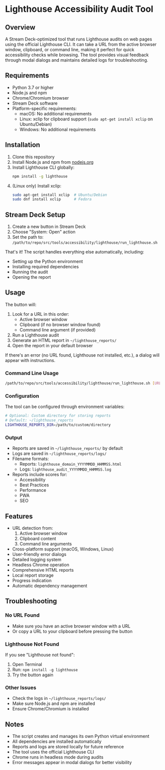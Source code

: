 # Lighthouse Accessibility Audit Tool

## Overview
A Stream Deck-optimized tool that runs Lighthouse audits on web pages using the official Lighthouse CLI. It can take a URL from the active browser window, clipboard, or command line, making it perfect for quick accessibility checks while browsing. The tool provides visual feedback through modal dialogs and maintains detailed logs for troubleshooting.

## Requirements
- Python 3.7 or higher
- Node.js and npm
- Chrome/Chromium browser
- Stream Deck software
- Platform-specific requirements:
  - macOS: No additional requirements
  - Linux: xclip for clipboard support (`sudo apt-get install xclip` on Ubuntu/Debian)
  - Windows: No additional requirements

## Installation
1. Clone this repository
2. Install Node.js and npm from [nodejs.org](https://nodejs.org)
3. Install Lighthouse CLI globally:
   ```bash
   npm install -g lighthouse
   ```
4. (Linux only) Install xclip:
   ```bash
   sudo apt-get install xclip  # Ubuntu/Debian
   sudo dnf install xclip      # Fedora
   ```

## Stream Deck Setup

1. Create a new button in Stream Deck
2. Choose "System: Open" action
3. Set the path to: `/path/to/repo/src/tools/accessibility/lighthouse/run_lighthouse.sh`

That's it! The script handles everything else automatically, including:
- Setting up the Python environment
- Installing required dependencies
- Running the audit
- Opening the report

## Usage

The button will:
1. Look for a URL in this order:
   - Active browser window
   - Clipboard (if no browser window found)
   - Command line argument (if provided)
2. Run a Lighthouse audit
3. Generate an HTML report in `~/lighthouse_reports/`
4. Open the report in your default browser

If there's an error (no URL found, Lighthouse not installed, etc.), a dialog will appear with instructions.

### Command Line Usage
```bash
/path/to/repo/src/tools/accessibility/lighthouse/run_lighthouse.sh [URL]
```

### Configuration
The tool can be configured through environment variables:

```bash
# Optional: Custom directory for storing reports
# Default: ~/lighthouse_reports
LIGHTHOUSE_REPORTS_DIR=/path/to/custom/directory
```

### Output
- Reports are saved in `~/lighthouse_reports/` by default
- Logs are saved in `~/lighthouse_reports/logs/`
- Filename formats:
  - Reports: `lighthouse_domain_YYYYMMDD_HHMMSS.html`
  - Logs: `lighthouse_audit_YYYYMMDD_HHMMSS.log`
- Reports include scores for:
  - Accessibility
  - Best Practices
  - Performance
  - PWA
  - SEO

## Features
- URL detection from:
  1. Active browser window
  2. Clipboard content
  3. Command line arguments
- Cross-platform support (macOS, Windows, Linux)
- User-friendly error dialogs
- Detailed logging system
- Headless Chrome operation
- Comprehensive HTML reports
- Local report storage
- Progress indication
- Automatic dependency management

## Troubleshooting

### No URL Found
- Make sure you have an active browser window with a URL
- Or copy a URL to your clipboard before pressing the button

### Lighthouse Not Found
If you see "Lighthouse not found":
1. Open Terminal
2. Run: `npm install -g lighthouse`
3. Try the button again

### Other Issues
- Check the logs in `~/lighthouse_reports/logs/`
- Make sure Node.js and npm are installed
- Ensure Chrome/Chromium is installed

## Notes
- The script creates and manages its own Python virtual environment
- All dependencies are installed automatically
- Reports and logs are stored locally for future reference
- The tool uses the official Lighthouse CLI
- Chrome runs in headless mode during audits
- Error messages appear in modal dialogs for better visibility 